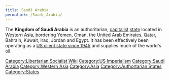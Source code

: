 ```yaml
---
title: Saudi Arabia
permalink: /Saudi_Arabia/
---
```


The **Kingdom of Saudi Arabia** is an authoritarian,
[capitalist](Capitalism.md "wikilink") [state](List_of_States.md "wikilink")
located in Western Asia, bordering Yemen, Oman, the United Arab
Emirates, Qatar, Bahrain, Kuwait, Iraq, Jordan and Egypt. It has been
effectively been operating as a [US client state since
1945](Timeline_of_US_Imperialism.md "wikilink") and supplies much of the
world's oil.

[Category:Libertarian Socialist
Wiki](Category:Libertarian_Socialist_Wiki.md "wikilink") [Category:US
Imperialism](Category:US_Imperialism.md "wikilink") [Category:Saudi
Arabia](Category:Saudi_Arabia.md "wikilink") [Category:Western
Asia](Category:Western_Asia.md "wikilink")
[Category:Asia](Category:Asia.md "wikilink") [Category:Authortarian
States](Category:Authortarian_States.md "wikilink")
[Category:States](Category:States.md "wikilink")